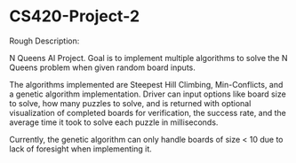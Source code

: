 # CS420-Project-2

Rough Description:

N Queens AI Project. Goal is to implement multiple algorithms to solve the N Queens problem when given random board inputs.

The algorithms implemented are Steepest Hill Climbing, Min-Conflicts, and a genetic algorithm implementation. Driver can input options like board size to solve, how many puzzles to solve, and is returned with optional visualization of completed boards for verification, the success rate, and the average time it took to solve each puzzle in milliseconds.

Currently, the genetic algorithm can only handle boards of size < 10 due to lack of foresight when implementing it.
